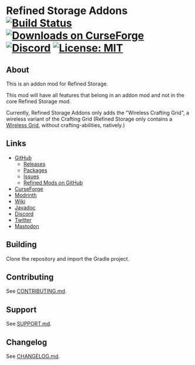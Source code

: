 # Refined Storage Addons [![Build Status](https://github.com/refinedmods/refinedstorageaddons/actions/workflows/build.yml/badge.svg?branch=develop)](https://github.com/refinedmods/refinedstorageaddons/actions/workflows/build.yml) [![Downloads on CurseForge](http://cf.way2muchnoise.eu/full_272302_downloads.svg)](http://minecraft.curseforge.com/projects/refined-storage) [![Discord](https://img.shields.io/discord/342942776494653441)](https://discordapp.com/invite/VYzsydb) [![License: MIT](https://img.shields.io/badge/License-MIT-yellow.svg)](LICENSE.md)

## About

This is an addon mod for Refined Storage.

This mod will have all features that belong in an addon mod and not in the core Refined Storage mod.

Currently, Refined Storage Addons only adds the "Wireless Crafting Grid", a wireless variant of the Crafting Grid (Refined Storage only contains a [Wireless Grid](https://refinedmods.com/refined-storage/wiki/wireless-grid.html), without crafting-abilities, natively.)

## Links

- [GitHub](https://github.com/refinedmods/refinedstorageaddons)
    - [Releases](https://github.com/refinedmods/refinedstorageaddons/releases)
    - [Packages](https://github.com/refinedmods/refinedstorageaddons/packages)
    - [Issues](https://github.com/refinedmods/refinedstorageaddons/issues)
    - [Refined Mods on GitHub](https://github.com/refinedmods)
- [CurseForge](https://curseforge.com/minecraft/mc-mods/refined-storage-addons)
- [Modrinth](https://modrinth.com/mod/refined-storage-addons)
- [Wiki](https://refinedmods.com/refined-storage-addons/)
- [Javadoc](https://refinedmods.com/javadoc/refinedstorageaddons)
- [Discord](https://discordapp.com/invite/VYzsydb)
- [Twitter](https://twitter.com/refinedmods)
- [Mastodon](https://anvil.social/@refinedmods)

## Building

Clone the repository and import the Gradle project.

## Contributing

See [CONTRIBUTING.md](.github/CONTRIBUTING.md).

## Support

See [SUPPORT.md](.github/SUPPORT.md).

## Changelog

See [CHANGELOG.md](CHANGELOG.md).
